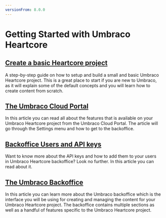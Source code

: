 ```yaml
---
versionFrom: 8.0.0
---
```


# Getting Started with Umbraco Heartcore

## [Create a basic Heartcore project](Creating-a-Heartcore-project)

A step-by-step guide on how to setup and build a small and basic Umbraco Heartcore project. This is a great place to start if you are new to Umbraco, as it will explain some of the default concepts and you will learn how to create content from scratch.

## [The Umbraco Cloud Portal](The-Cloud-Portal)
In this article you can read all about the features that is available on your Umbraco Heartcore project from the Umbraco Cloud Portal. The article will go through the Settings menu and how to get to the backoffice.

## [Backoffice Users and API keys](Backoffice-Users-and-API-Keys)
Want to know more about the API keys and how to add them to your users in Umbraco Heartcore backoffice? Look no further. In this article you can read about it.

## [The Umbraco Backoffice](The-Umbraco-Backoffice)

In this article you can learn more about the Umbraco backoffice which is the interface you will be using for creating and managing the content for your Umbraco Heartcore project. The backoffice contains multiple sections as well as a handful of features specific to the Umbraco Heartcore project.
